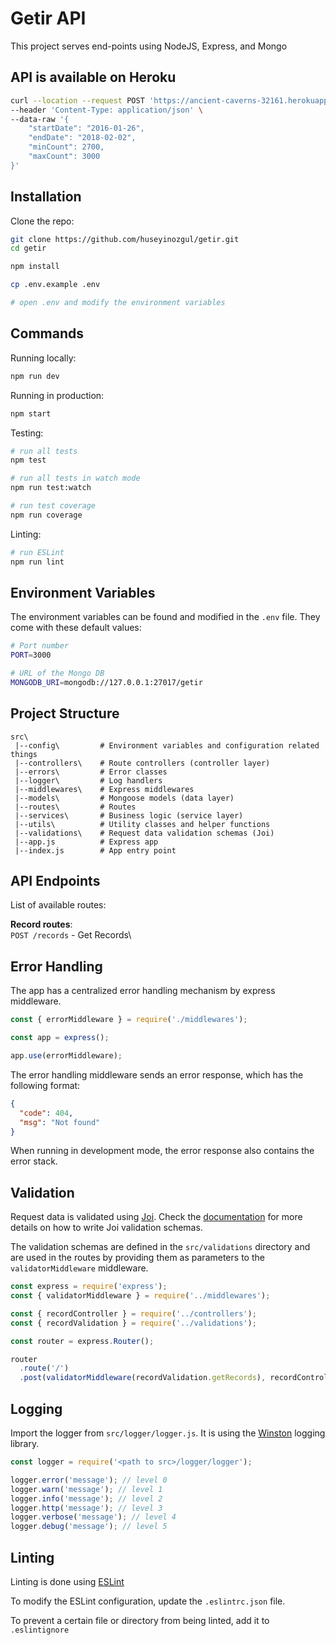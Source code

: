 # Getir API

This project serves end-points using NodeJS, Express, and Mongo 

## API is available on Heroku

```bash
curl --location --request POST 'https://ancient-caverns-32161.herokuapp.com/records' \
--header 'Content-Type: application/json' \
--data-raw '{
    "startDate": "2016-01-26",
    "endDate": "2018-02-02",
    "minCount": 2700,
    "maxCount": 3000
}'
```

## Installation

Clone the repo:

```bash
git clone https://github.com/huseyinozgul/getir.git
cd getir
```

```bash
npm install 
```

```bash
cp .env.example .env

# open .env and modify the environment variables
```

## Commands

Running locally:

```bash
npm run dev
```

Running in production:

```bash
npm start
```

Testing:

```bash
# run all tests
npm test

# run all tests in watch mode
npm run test:watch

# run test coverage
npm run coverage
```

Linting:

```bash
# run ESLint
npm run lint
```

## Environment Variables

The environment variables can be found and modified in the `.env` file. They come with these default values:

```bash
# Port number
PORT=3000

# URL of the Mongo DB
MONGODB_URI=mongodb://127.0.0.1:27017/getir
```

## Project Structure

```
src\
 |--config\         # Environment variables and configuration related things
 |--controllers\    # Route controllers (controller layer)
 |--errors\         # Error classes
 |--logger\         # Log handlers
 |--middlewares\    # Express middlewares 
 |--models\         # Mongoose models (data layer)
 |--routes\         # Routes
 |--services\       # Business logic (service layer)
 |--utils\          # Utility classes and helper functions
 |--validations\    # Request data validation schemas (Joi)
 |--app.js          # Express app
 |--index.js        # App entry point
```

## API Endpoints

List of available routes:

**Record routes**:\
`POST /records` - Get Records\

## Error Handling

The app has a centralized error handling mechanism by express middleware.

```javascript
const { errorMiddleware } = require('./middlewares');

const app = express();

app.use(errorMiddleware);
```

The error handling middleware sends an error response, which has the following format:

```json
{
  "code": 404,
  "msg": "Not found"
}
```

When running in development mode, the error response also contains the error stack.

## Validation

Request data is validated using [Joi](https://joi.dev/). Check the [documentation](https://joi.dev/api/) for more details on how to write Joi validation schemas.

The validation schemas are defined in the `src/validations` directory and are used in the routes by providing them as parameters to the `validatorMiddleware` middleware.

```javascript
const express = require('express');
const { validatorMiddleware } = require('../middlewares');

const { recordController } = require('../controllers');
const { recordValidation } = require('../validations');

const router = express.Router();

router
  .route('/')
  .post(validatorMiddleware(recordValidation.getRecords), recordController.getRecords);

```
## Logging

Import the logger from `src/logger/logger.js`. It is using the [Winston](https://github.com/winstonjs/winston) logging library.

```javascript
const logger = require('<path to src>/logger/logger');

logger.error('message'); // level 0
logger.warn('message'); // level 1
logger.info('message'); // level 2
logger.http('message'); // level 3
logger.verbose('message'); // level 4
logger.debug('message'); // level 5
```
## Linting

Linting is done using [ESLint](https://eslint.org/)

To modify the ESLint configuration, update the `.eslintrc.json` file.

To prevent a certain file or directory from being linted, add it to `.eslintignore`
